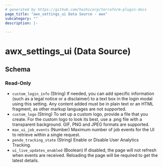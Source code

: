 ```yaml
---
# generated by https://github.com/hashicorp/terraform-plugin-docs
page_title: "awx_settings_ui Data Source - awx"
subcategory: ""
description: |-
  
---
```


# awx_settings_ui (Data Source)





<!-- schema generated by tfplugindocs -->
## Schema

### Read-Only

- `custom_login_info` (String) If needed, you can add specific information (such as a legal notice or a disclaimer) to a text box in the login modal using this setting. Any content added must be in plain text or an HTML fragment, as other markup languages are not supported.
- `custom_logo` (String) To set up a custom logo, provide a file that you create. For the custom logo to look its best, use a .png file with a transparent background. GIF, PNG and JPEG formats are supported.
- `max_ui_job_events` (Number) Maximum number of job events for the UI to retrieve within a single request.
- `pendo_tracking_state` (String) Enable or Disable User Analytics Tracking.
- `ui_live_updates_enabled` (Boolean) If disabled, the page will not refresh when events are received. Reloading the page will be required to get the latest details.
